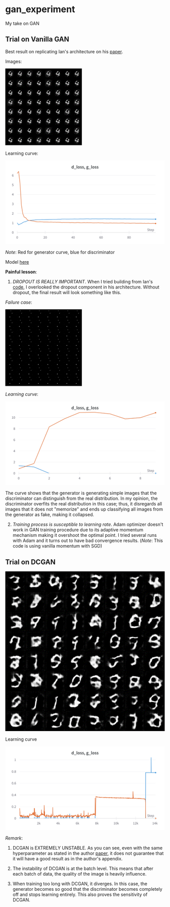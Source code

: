 # gan_experiment

My take on GAN

## Trial on Vanilla GAN

Best result on replicating Ian's architecture on his [paper](https://arxiv.org/abs/1406.2661).

Images:

![result_img](./results/mnist.gif)

Learning curve:

![learning_curve](./results/learning_curve.png)

_Note_: Red for generator curve, blue for discriminator

Model [here](./results/weights/mnist_generator.pth)

**Painful lesson**:

1. _DROPOUT IS REALLY IMPORTANT_. When I tried building from Ian's [code](https://github.com/goodfeli/adversarial), I overlooked the dropout component in his architecture. Without dropout, the final result will look something like this.

_Failure case_:

![failure](./results/failure_case_without_dropout.png)

_Learning curve_:

![failure_curve](./results/failure_learning.png)

The curve shows that the generator is generating simple images that the discriminator can distinguish from the real distribution. In my opinion, the discriminator overfits the real distribution in this case; thus, it disregards all images that it does not "memorize" and ends up classifying all images from the generator as fake, making it collapsed.

2. _Training process is susceptible to learning rate_. Adam optimizer doesn't work in GAN training procedure due to its adaptive momentum mechanism making it overshoot the optimal point. I tried several runs with Adam and it turns out to have bad convergence results. (_Note_: This code is using vanilla momentum with SGD)

## Trial on DCGAN

![dcgan.gif](./results/dcgan.gif)

Learning curve

![dc_gan_learning_curve](./results/dcgan_learning_curve.png)

_Remark_:

1. DCGAN is EXTREMELY UNSTABLE. As you can see, even with the same hyperparameter as stated in the author [paper](https://arxiv.org/abs/1511.06434v2), it does not guarantee that it will have a good result as in the author's appendix.

2. The instability of DCGAN is at the batch level. This means that after each batch of data, the quality of the image is heavily influence.

3. When training too long with DCGAN, it diverges. In this case, the generator becomes so good that the discriminator becomes completely off and stops learning entirely. This also proves the sensitivity of DCGAN.
